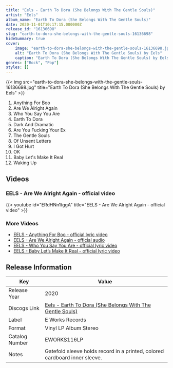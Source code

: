 ```yaml
---
title: "Eels - Earth To Dora (She Belongs With The Gentle Souls)"
artist: "Eels"
album_name: "Earth To Dora (She Belongs With The Gentle Souls)"
date: 2020-11-01T10:17:15.000000Z
release_id: "16136698"
slug: "earth-to-dora-she-belongs-with-the-gentle-souls-16136698"
hideSummary: true
cover:
    image: "earth-to-dora-she-belongs-with-the-gentle-souls-16136698.jpg"
    alt: "Earth To Dora (She Belongs With The Gentle Souls) by Eels"
    caption: "Earth To Dora (She Belongs With The Gentle Souls) by Eels"
genres: ["Rock", "Pop"]
styles: []
---
```


{{< img src="earth-to-dora-she-belongs-with-the-gentle-souls-16136698.jpg" title="Earth To Dora (She Belongs With The Gentle Souls) by Eels" >}}

<!-- section break -->

1. Anything For Boo	
2. Are We Alright Again	
3. Who You Say You Are	
4. Earth To Dora	
5. Dark And Dramatic	
6. Are You Fucking Your Ex	
7. The Gentle Souls	
8. Of Unsent Letters	
9. I Got Hurt	
10. OK
11. Baby Let's Make It Real	
12. Waking Up	

<!-- section break -->




## Videos
### EELS - Are We Alright Again - official video
{{< youtube id="ERdHNn1tggA" title="EELS - Are We Alright Again - official video" >}}<br>

### More Videos

- [EELS - Anything For Boo - official lyric video](https://www.youtube.com/watch?v=tfsby3Rh8r0)
- [EELS - Are We Alright Again  - official audio](https://www.youtube.com/watch?v=xGjAA8Q9VG8)
- [EELS - Who You Say You Are - official lyric video](https://www.youtube.com/watch?v=UmUSivxidEw)
- [EELS - Baby Let’s Make It Real - official lyric video](https://www.youtube.com/watch?v=VXuBaaxH_7U)


## Release Information
|  Key           | Value                                                |
| ---------------| ---------------------------------------------------- |
| Release Year   | 2020                                   |
| Discogs Link   | [Eels - Earth To Dora (She Belongs With The Gentle Souls)](https://www.discogs.com/release/16136698-Eels-Earth-To-Dora-She-Belongs-With-The-Gentle-Souls) |
| Label          | E Works Records |
| Format         | Vinyl LP Album Stereo |
| Catalog Number | EWORKS116LP |
| Notes | Gatefold sleeve holds record in a printed, colored cardboard inner sleeve. |